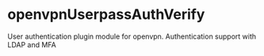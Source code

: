 # openvpnUserpassAuthVerify
User authentication plugin module for openvpn. Authentication support with LDAP and MFA
